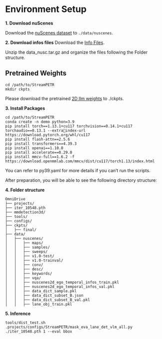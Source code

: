 # Environment Setup

**1. Download nuScenes**

Download the [nuScenes dataset](https://www.nuscenes.org/download) to `./data/nuscenes`.

**2. Download infos files**
Download the [Info Files](TODO).

Unzip the data_nusc.tar.gz and organize the files following the Folder structure.

## Pretrained Weights
```shell
cd /path/to/StreamPETR
mkdir ckpts
```
Please download the pretrained [2D llm weights](https://drive.google.com/drive/folders/1yqNyAp3Pp9CdENpah6AiMt3IfOXbqeUO?usp=drive_link) to ./ckpts. 



**3. Install Packages**
```shell
cd /path/to/StreamPETR
conda create -n demo python=3.9
pip install torch==1.13.1+cu117 torchvision==0.14.1+cu117 torchaudio==0.13.1 --extraindex-url https://download.pytorch.org/whl/cu117
pip install flash-attn==2.5.6 
pip install transformers==4.39.3 
pip install openai==1.10.0 
pip install accelerate==0.29.0 
pip install mmcv-full==1.6.2 -f https://download.openmmlab.com/mmcv/dist/cu117/torch1.13/index.html
```
You can refer to py39.yaml for more details if you can’t run the scripts.

After preparation, you will be able to see the following directory structure:  

**4. Folder structure**
```
OmniDrive
├── projects/
├── iter_10548.pth
├── mmdetection3d/
├── tools/
├── configs/
├── ckpts/
│   ├── final/
├── data/
│   ├── nuscenes/
│   │   ├── maps/
│   │   ├── samples/
│   │   ├── sweeps/
│   │   ├── v1.0-test/
│   │   ├── v1.0-trainval/
│   │   ├── conv/
│   │   ├── desc/
│   │   ├── keywords/
│   │   ├── vqa/
│   │   ├── nuscenes2d_ego_temporal_infos_train.pkl
│   │   ├── nuscenes2d_ego_temporal_infos_val.pkl
│   │   ├── data_dict_sample.pkl
│   │   ├── data_dict_subset_B.json
│   │   ├── data_dict_subset_B_val.pkl
│   │   ├── lane_obj_train.pkl
```

**5. Inference**
```shell
tools/dist_test.sh .projects/configs/StreamPETR/mask_eva_lane_det_vlm_all.py ./iter_10548.pth 1 --eval bbox
```